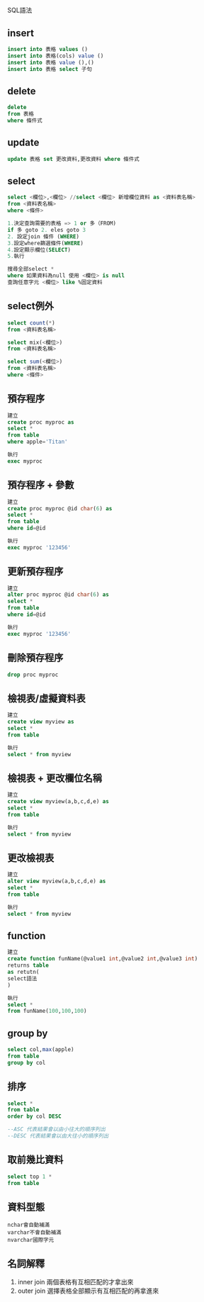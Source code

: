 #
SQL語法
## insert
```sql
insert into 表格 values ()
insert into 表格(cols) value ()
insert into 表格 value (),()
insert into 表格 select 子句
```
## delete
```sql
delete
from 表格
where 條件式
```
## update
```sql
update 表格 set 更改資料,更改資料 where 條件式
```
## select
```sql
select <欄位>,<欄位> //select <欄位> 新增欄位資料 as <資料表名稱>
from <資料表名稱>
where <條件>

1.決定查詢需要的表格 => 1 or 多（FROM)
if 多 goto 2. eles goto 3
2. 設定join 條件 (WHERE)
3.設定where篩選條件(WHERE)
4.設定顯示欄位(SELECT)
5.執行

搜尋全部select *
where 如果資料為null 使用 <欄位> is null
查詢任意字元 <欄位> like %固定資料
```
## select例外
```sql
select count(*)
from <資料表名稱>

select mix(<欄位>)
from <資料表名稱>

select sum(<欄位>)
from <資料表名稱>
where <條件>
```
## 預存程序
```sql
建立
create proc myproc as
select *
from table
where apple='Titan'

執行
exec myproc
```
## 預存程序 + 參數
```sql
建立
create proc myproc @id char(6) as
select *
from table
where id=@id

執行
exec myproc '123456'
```
## 更新預存程序
```sql
建立
alter proc myproc @id char(6) as
select *
from table
where id=@id

執行
exec myproc '123456'
```
## 刪除預存程序
```sql
drop proc myproc
```
## 檢視表/虛擬資料表
```sql
建立
create view myview as
select *
from table

執行
select * from myview
```
## 檢視表 + 更改欄位名稱
```sql
建立
create view myview(a,b,c,d,e) as
select *
from table

執行
select * from myview
```
## 更改檢視表
```sql
建立
alter view myview(a,b,c,d,e) as
select *
from table

執行
select * from myview
```
## function
```sql
建立
create function funName(@value1 int,@value2 int,@value3 int)
returns table
as retutn(
select語法
)

執行
select *
from funName(100,100,100)
```
## group by
```sql
select col,max(apple)
from table
group by col
```
## 排序
```sql
select *
from table
order by col DESC

--ASC 代表結果會以由小往大的順序列出
--DESC 代表結果會以由大往小的順序列出
```
## 取前幾比資料
```sql
select top 1 *
from table
```
## 資料型態
```
nchar會自動補滿
varchar不會自動補滿
nvarchar國際字元
```
## 名詞解釋
1. inner join 兩個表格有互相匹配的才拿出來
2. outer join 選擇表格全部顯示有互相匹配的再拿進來
